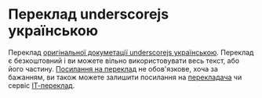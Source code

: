 Переклад underscorejs українською
============

Переклад [оригінальної докуметації underscorejs українською](http://underscorejs.org/). Переклад є безкоштовний і ви можете вільно використовувати весь текст, або його частину. [Посилання на переклад]("http://underscorejs.itpereklad.com/) не обов'язкове, хоча за бажанням, ви також можете залишити посилання на [перекладача](http://uk.vessoft.com/) чи сервіс [ІТ-переклад](http://itpereklad.com/).

